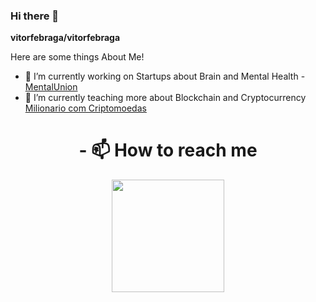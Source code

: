 
### Hi there 👋


**vitorfebraga/vitorfebraga** 

Here are some things About Me!

- 🔭 I’m currently working on Startups about Brain and Mental Health
     -[ MentalUnion ](https://mentalunion.com) 
- 🌱 I’m currently teaching more about Blockchain and Cryptocurrency [ Milionario com Criptomoedas ](https://www.milionariocomcriptomoedas.website/)






<h1 align="center">- 📫 How to reach me</h1>
<div align="center">
<img width="180px" src="https://ik.imagekit.io/kxgs2j3ypn9/qr.ioi.tw_A6qMGure0.png?updatedAt=1633754831157">
</div>


